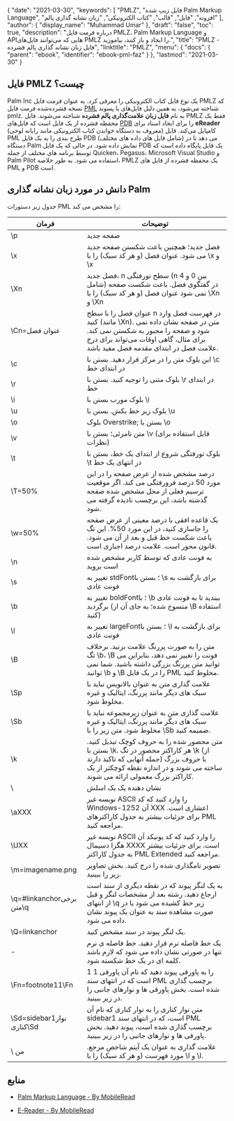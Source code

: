 {
  "date": "2021-03-30",
  "keywords": [
"PMLZ",
"فایل زیپ شده Palm Markup Language",
"افزونه",
"فایل",
"قالب",
"کتاب الکترونیکی",
"زبان نشانه گذاری پالم"
],
  "author": {
    "display_name": "Muhammad Umar"
},
  "draft": "false",
  "toc": true,
  "description": "درباره فرمت فایل PMLZ، Palm Markup Language و APIهایی که می‌توانند فایل‌های PMLZ را ایجاد و باز کنند، بیاموزید.",
  "title": "PMLZ - فایل زبان نشانه گذاری پالم فشرده",
  "linktitle": "PMLZ",
  "menu": {
    "docs": {
      "parent": "ebook",
      "identifier": "ebook-pml-faz"
}
},
  "lastmod": "2021-03-30"
}

## فایل PMLZ چیست؟

Palm Inc یک نوع فایل کتاب الکترونیکی را معرفی کرد. به عنوان فرمت فایل PMLZ که نسخه فشرده‌شده فرمت فایل [PML](/ebook/pml/) شناخته می‌شود، به همین دلیل فایل‌های با پسوند pmlz. به نام **فایل زبان علامت‌گذاری پالم فشرده** شناخته می‌شوند. فایل PMLZ فقط یک محفظه فشرده از یک فایل است که فایل‌های [PDB](/programming/pdb/) را برای ایجاد اسناد برای **eReader** (معروف به دستگاه خواندن کتاب الکترونیکی مانند رایانه لوحی) کامپایل می‌کند. فایل PML طرح بندی را به یک فایل PDB (شامل فایل های داده های مختلف) می دهد تا در دستگاه Palm نمایش داده شود. در حالی که یک فایل PDB یک فایل پایگاه داده است که توسط برنامه های مختلف از جمله Quicken، Pegasus، Microsoft Visual Studio و Palm Pilot استفاده می شود. به طور خلاصه، PMLZ یک محفظه فشرده از فایل های PML و PDB است.


## دانش در مورد زبان نشانه گذاری Palm
جدول زیر دستورات PML را مشخص می کند:

|فرمان|توضیحات|
---|---|
| \p | صفحه جدید |
| \x | فصل جدید؛ همچنین باعث شکستن صفحه جدید می شود. عنوان فصل (و هر کد سبک) را با \x و \x | ببندید
| \Xn | فصل جدید، n سطح تورفتگی (n بین 0 و 4 شامل) در گفتگوی فصل. باعث شکست صفحه نمی شود عنوان فصل (و هر کد سبک) را با \Xn و \Xn | محصور کنید
| \Cn=عنوان فصل | عنوان فصل را با سطح n در فهرست فصل وارد کنید (مانند \Xn). متن در صفحه نشان داده نمی شود و صفحه را مجبور به شکستن نمی کند. برای مثال، گاهی اوقات می‌تواند برای درج علامت فصل در ابتدای مقدمه فصل مفید باشد. |
| \c | این بلوک متن را در مرکز قرار دهید. بستن با \c در ابتدای خط |
| \r | بلوک متنی را توجیه کنید. بستن با \r در ابتدای خط |
| \i | بلوک مورب بستن با \i |
| \u | بلوک زیر خط بکش. بستن با \u |
| \o | بلوک Overstrike; بستن با \o |
| \v | متن نامرئی؛ بستن با \v (قابل استفاده برای نظرات) |
| \t | بلوک تورفتگی شروع از ابتدای یک خط، بستن با \t در انتهای یک خط |
| \T=50% | درصد مشخص شده از عرض صفحه را در این مورد 50 درصد فرورفتگی می کند. اگر موقعیت ترسیم فعلی از محل مشخص شده صفحه گذشته باشد، این برچسب نادیده گرفته می شود. |
| \w=50% | یک قاعده افقی با درصد معینی از عرض صفحه را جاسازی کنید، در این مورد 50%. این تگ باعث شکست خط قبل و بعد از آن می شود. قانون محور است. علامت درصد اجباری است. |
| \n | به فونت عادی که توسط کاربر مشخص شده است بروید
| \s | تغییر به stdFont؛ بستن با \s برای بازگشت به فونت عادی |
| \b | تغییر به boldFont؛ با \b ببندید تا به فونت عادی برگردید (منسوخ شده؛ به جای آن از \B استفاده کنید) |
| \l | تغییر به largeFont؛ بستن با \l برای بازگشت به فونت عادی |
| \B | متن را به صورت پررنگ علامت بزنید. برخلاف تگ \b، \B فونت را تغییر نمی دهد، بنابراین می توانید متن پررنگ بزرگی داشته باشید. شما نمی توانید \b و \B را در یک فایل PML مخلوط کنید. |
| \Sp | علامت گذاری متن به عنوان بالانویس نباید با سبک های دیگر مانند پررنگ، ایتالیک و غیره مخلوط شود. |
| \Sb | علامت گذاری متن به عنوان زیرمجموعه نباید با سبک های دیگر مانند پررنگ، ایتالیک و غیره مخلوط شود. متن زیر را با \Sb ضمیمه کنید. |
| \k | متن محصور شده را به حروف کوچک تبدیل کنید. بستن با \k. هر کاراکتر محصور در تگ \k (از جمله آنهایی که تاکید دارند) با حروف بزرگ ساخته می شوند و در اندازه نقطه کوچکتر از یک کاراکتر بزرگ معمولی ارائه می شوند. |
| \\ | نشان دهنده یک بک اسلش |
| \aXXX | نویسه غیر ASCII را وارد کنید که کد Windows-1252 آن XXX اعشاری است. برای جزئیات بیشتر به جدول کاراکترهای PML مراجعه کنید. |
| \UXX | نویسه غیر ASCII را وارد کنید که کد یونیکد آن هگزا دسیمال XXXX است. برای جزئیات بیشتر به جدول کاراکتر PML Extended مراجعه کنید. |
| \m=imagename.png | تصویر نامگذاری شده را درج کنید. بخش تصاویر زیر را ببینید. |
| \q=#linkanchorبرخی متن\q | به یک لنگر پیوند که در نقطه دیگری از سند است ارجاع دهید. رشته بعد از مشخصات لنگر و قبل از انتهای \q زیر خط کشیده می شود یا در صورت مشاهده سند به عنوان یک پیوند نشان داده می شود. |
| \Q=linkanchor | یک لنگر پیوند در سند مشخص کنید. |
| \- | یک خط فاصله نرم قرار دهید. خط فاصله ی نرم تنها در صورتی نشان داده می شود که لازم باشد کلمه ای در یک خط شکسته شود. |
| \Fn=footnote11\Fn | 1 را به پاورقی پیوند دهید که نام آن پاورقی 1 است که در انتهای سند PML برچسب گذاری شده است. بخش پاورقی ها و نوارهای جانبی را در زیر ببینید. |
| \Sd=sidebar1نوار کناری\Sd | متن نوار کناری را به نوار کناری که نام آن sidebar1 است، که در انتهای سند PML برچسب گذاری شده است، پیوند دهید. بخش پاورقی ها و نوارهای جانبی را در زیر ببینید. |
| \ من | علامت گذاری به عنوان یک آیتم شاخص مرجع. مورد فهرست (و هر کد سبک) را با \I و \I.| ببندید


## منابع

* [Palm Markup Language - By MobileRead](https://wiki.mobileread.com/wiki/EReader)

* [E-Reader - By MobileRead](https://en.wikipedia.org/wiki/E-reader)


